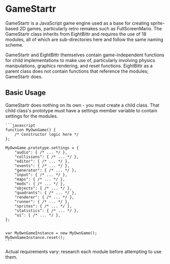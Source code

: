 # GameStartr

GameStartr is a JavaScript game engine used as a base for creating sprite-based
2D games, particularly retro remakes such as FullScreenMario. The GameStartr
class inherits from EightBittr and requires the use of 18 modules, all of which
are sub-directories here and follow the same naming scheme. 

GameStartr and EightBittr themselves contain game-independent functions for 
child implementations to make use of, particularly involving physics
manipulations, graphics rendering, and reset functions. EightBittr as a parent
class does not contain functions that reference the modules; GameStartr does.


## Basic Usage

GameStartr does nothing on its own - you must create a child class. That child 
class's prototype must have a settings member variable to contain settings for
the modules.

    ```javascript
    function MyOwnGame() {
        /* Constructor logic here */
    };
    
    MyOwnGame.prototype.settings = {
        "audio": { /* ... */ },
        "collisions": { /* ... */ },
        "editor": { /* ... */ },
        "events": { /* ... */ },
        "generator": { /* ... */ },
        "input": { /* ... */ },
        "maps": { /* ... */ },
        "mods": { /* ... */ },
        "objects": { /* ... */ },
        "quadrants": { /* ... */ },
        "renderer": { /* ... */ },
        "runner": { /* ... */ },
        "sprites": { /* ... */ },
        "statistics": { /* ... */ },
        "ui": { /* ... */ },
    };
    
    
    var MyOwnGameInstance = new MyOwnGame();
    MyOwnGameInstance.reset();
    ```

Actual requirements vary: research each module before attempting to use them.